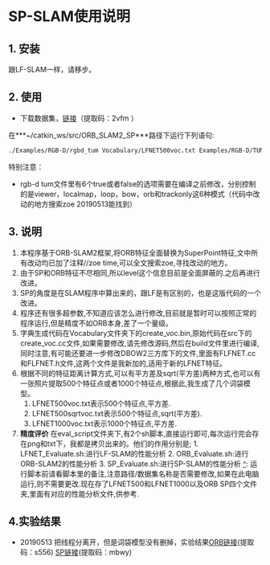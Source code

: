 # SP-SLAM使用说明

## 1. 安装

跟LF-SLAM一样，请移步。

## 2. 使用

- 下载数据集，[链接](链接：https://pan.baidu.com/s/1TIuS7voxUUHdXP6Jv8X8jA 
  )（提取码：2vfm ）

在***~/catkin_ws/src/ORB_SLAM2_SP***路径下运行下列语句:

[^]: 注意:运行前要先运行SP,将特征提前提取完毕(这一步已经做完,暂时不需要再运行),存储在/home/zoe/data/rgbd_dataset_freiburg1_room/SP文件里,如果改动了SP-SLAM的代码,先在build下进行编译.

```bash
./Examples/RGB-D/rgbd_tum Vocabulary/LFNET500voc.txt Examples/RGB-D/TUM1.yaml /home/yuchao/Data/rgbd_dataset_freiburg1_room /home/yuchao/Data/rgbd_dataset_freiburg1_room/associate.txt
```

特别注意：

- rgb-d tum文件里有6个true或者false的选项需要在编译之前修改，分别控制的是viewer，localmap，loop，bow，orb和trackonly这6种模式（代码中改动的地方搜索zoe 20190513能找到）

## 3. 说明

1. 本程序基于ORB-SLAM2框架,将ORB特征全面替换为SuperPoint特征,文中所有改动均已加了注释//zoe time,可以全文搜索zoe,寻找改动的地方。
2. 由于SP和ORB特征不尽相同,所以level这个信息目前是全面屏蔽的.之后再进行改进。
3. SP的角度是在SLAM程序中算出来的，跟LF是有区别的，也是这版代码的一个改进。
4. 程序还有很多超参数,不知道应该怎么进行修改,目前就是暂时可以按照正常的程序运行,但是精度不如ORB本身,差了一个量级。
5. 字典生成代码在Vocabulary文件夹下的create_voc.bin,原始代码在src下的create_voc.cc文件,如果需要修改,请先修改源码,然后在build文件里进行编译,同时注意,有可能还要进一步修改DBOW2三方库下的文件,里面有FLFNET.cc和FLFNET.h文件,这两个文件是我新加的,适用于新的LFNET特征。
6. 根据不同的特征距离计算方式,可以有平方差及sqrt(平方差)两种方式,也可以有一张照片提取500个特征点或者1000个特征点,根据此,我生成了几个词袋模型。
      1. LFNET500voc.txt表示500个特征点,平方差.
      2. LFNET500sqrtvoc.txt表示500个特征点,sqrt(平方差).
      3. LFNET1000voc.txt表示1000个特征点,平方差.
7. **精度评价**
   在eval_script文件夹下,有2个sh脚本,直接运行即可,每次运行完会存在png和txt下，我都是拷贝出来的。他们的作用分别是;
       1. LFNET_Evaluate.sh:进行LF-SLAM的性能分析
           2. ORB_Evaluate.sh:进行ORB-SLAM2的性能分析
           3. SP_Evaluate.sh:进行SP-SLAM的性能分析
[^]: 运行脚本前请看脚本里的备注,注意路径/数据集名称是否需要修改,如果在此电脑运行,则不需要更改.
​	现在存了LFNET500和LFNET1000以及ORB SP四个文件夹,里面有对应的性能分析文件,供参考.

## 4.实验结果

- 20190513 把线程分离开，但是词袋模型没有删掉，实验结果[ORB链接](https://pan.baidu.com/s/1aWpuZQJuJV48nLr0-Jrx3g)(提取码：s556)    [SP链接](https://pan.baidu.com/s/1VkUAtfK-Mgn7d-30dLA6UQ)(提取码：mbwy)